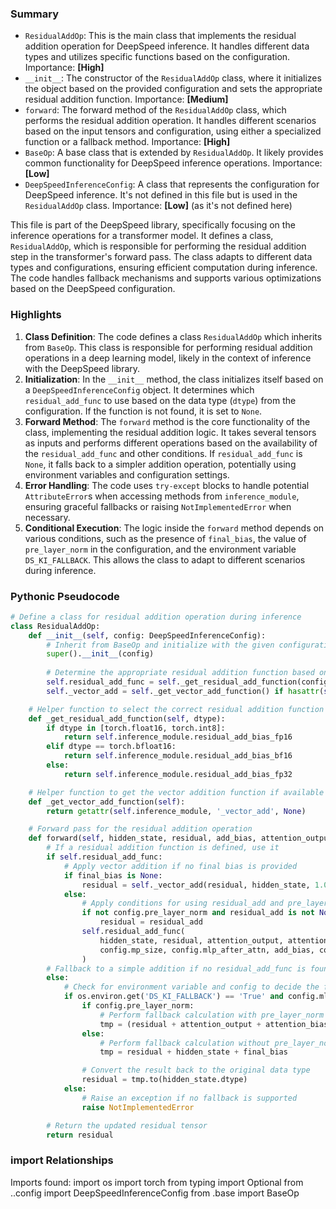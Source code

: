 

### Summary



* `ResidualAddOp`: This is the main class that implements the residual addition operation for DeepSpeed inference. It handles different data types and utilizes specific functions based on the configuration. Importance: **[High]**
* `__init__`: The constructor of the `ResidualAddOp` class, where it initializes the object based on the provided configuration and sets the appropriate residual addition function. Importance: **[Medium]**
* `forward`: The forward method of the `ResidualAddOp` class, which performs the residual addition operation. It handles different scenarios based on the input tensors and configuration, using either a specialized function or a fallback method. Importance: **[High]**
* `BaseOp`: A base class that is extended by `ResidualAddOp`. It likely provides common functionality for DeepSpeed inference operations. Importance: **[Low]**
* `DeepSpeedInferenceConfig`: A class that represents the configuration for DeepSpeed inference. It's not defined in this file but is used in the `ResidualAddOp` class. Importance: **[Low]** (as it's not defined here)

This file is part of the DeepSpeed library, specifically focusing on the inference operations for a transformer model. It defines a class, `ResidualAddOp`, which is responsible for performing the residual addition step in the transformer's forward pass. The class adapts to different data types and configurations, ensuring efficient computation during inference. The code handles fallback mechanisms and supports various optimizations based on the DeepSpeed configuration.

### Highlights



1. **Class Definition**: The code defines a class `ResidualAddOp` which inherits from `BaseOp`. This class is responsible for performing residual addition operations in a deep learning model, likely in the context of inference with the DeepSpeed library.
2. **Initialization**: In the `__init__` method, the class initializes itself based on a `DeepSpeedInferenceConfig` object. It determines which `residual_add_func` to use based on the data type (`dtype`) from the configuration. If the function is not found, it is set to `None`.
3. **Forward Method**: The `forward` method is the core functionality of the class, implementing the residual addition logic. It takes several tensors as inputs and performs different operations based on the availability of the `residual_add_func` and other conditions. If `residual_add_func` is `None`, it falls back to a simpler addition operation, potentially using environment variables and configuration settings.
4. **Error Handling**: The code uses `try-except` blocks to handle potential `AttributeError`s when accessing methods from `inference_module`, ensuring graceful fallbacks or raising `NotImplementedError` when necessary.
5. **Conditional Execution**: The logic inside the `forward` method depends on various conditions, such as the presence of `final_bias`, the value of `pre_layer_norm` in the configuration, and the environment variable `DS_KI_FALLBACK`. This allows the class to adapt to different scenarios during inference.

### Pythonic Pseudocode

```python
# Define a class for residual addition operation during inference
class ResidualAddOp:
    def __init__(self, config: DeepSpeedInferenceConfig):
        # Inherit from BaseOp and initialize with the given configuration
        super().__init__(config)
        
        # Determine the appropriate residual addition function based on data type
        self.residual_add_func = self._get_residual_add_function(config.dtype)
        self._vector_add = self._get_vector_add_function() if hasattr(self.inference_module, '_vector_add') else None

    # Helper function to select the correct residual addition function
    def _get_residual_add_function(self, dtype):
        if dtype in [torch.float16, torch.int8]:
            return self.inference_module.residual_add_bias_fp16
        elif dtype == torch.bfloat16:
            return self.inference_module.residual_add_bias_bf16
        else:
            return self.inference_module.residual_add_bias_fp32

    # Helper function to get the vector addition function if available
    def _get_vector_add_function(self):
        return getattr(self.inference_module, '_vector_add', None)

    # Forward pass for the residual addition operation
    def forward(self, hidden_state, residual, add_bias, attention_output=None, residual_add=None, attention_bias=None, final_bias=None):
        # If a residual addition function is defined, use it
        if self.residual_add_func:
            # Apply vector addition if no final bias is provided
            if final_bias is None:
                residual = self._vector_add(residual, hidden_state, 1.0 / config.mp_size)
            else:
                # Apply conditions for using residual_add and pre_layer_norm
                if not config.pre_layer_norm and residual_add is not None:
                    residual = residual_add
                self.residual_add_func(
                    hidden_state, residual, attention_output, attention_bias, final_bias,
                    config.mp_size, config.mlp_after_attn, add_bias, config.pre_layer_norm
                )
        # Fallback to a simple addition if no residual_add_func is found
        else:
            # Check for environment variable and config to decide the fallback behavior
            if os.environ.get('DS_KI_FALLBACK') == 'True' and config.mlp_after_attn:
                if config.pre_layer_norm:
                    # Perform fallback calculation with pre_layer_norm
                    tmp = (residual + attention_output + attention_bias + final_bias) / config.mp_size + hidden_state
                else:
                    # Perform fallback calculation without pre_layer_norm
                    tmp = residual + hidden_state + final_bias

                # Convert the result back to the original data type
                residual = tmp.to(hidden_state.dtype)
            else:
                # Raise an exception if no fallback is supported
                raise NotImplementedError

        # Return the updated residual tensor
        return residual
```


### import Relationships

Imports found:
import os
import torch
from typing import Optional
from ..config import DeepSpeedInferenceConfig
from .base import BaseOp